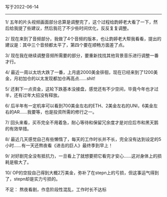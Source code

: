写于2022-06-14

-----

1/ 五年的片头视频画面部分总算是调整完了，这个过程给韵婷老大看了一下，然后给我提了些建议，然后我花了不少些时间优化，反反复复调整。

2/ 现在来到了音频部分，我做了4个音频的版本，也让韵婷老大帮我看看，提出的建议是：其中三个音频都太平了，第四个要在顺畅方面差了点。

3/ 现在我在继续调整音频所需要的部分，要重新找找其他背景音乐进行调整一番才行。

4/ 最近一周以太坊大跌了一番，上月底2000美金徘徊，现在已经来到了1200美金，月初加仓的以太发现都加仓再高点……shit!

5/ 还剩下一点资金，这轮下跌基本没接盘，感觉还有不少空间，毕竟今年也才过半，还有过年大招没有释放。

6/ 后半年有一定机率可以看到700美金左右的ETH、2美金左右的UNI，6美金左右的AR……我要等，也是投资所需的修行之一。

7/ 回头来看，买币完全不用着急，耐心等待和保留冗余度才是对应后市和黑天鹅的有效举措。

8/ 最近几天感觉自己有些懒惰了，每天的工作时长并不长，完全没有达到设定的5小时……有一天还熬夜看《进击的巨人》最终季到早上！

9/ 对好剧完全没有抵抗力，一旦看上了就想要把它看完才安心……这对身体上的损耗是极大了。

10/ OP的空投自己得到大概2万美金，弥补了在stepn上的亏损，但这事运气得到了，stepn却是实力亏损的。

不足：
熬夜看剧，作息阶段性混乱，工作时长不达标
